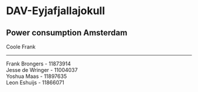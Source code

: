 # DAV-Eyjafjallajokull
Power consumption Amsterdam
---
Coole Frank

----
Frank Brongers - 11873914  
Jesse de Wringer - 11004037  
Yoshua Maas - 11897635  
Leon Eshuijs - 11866071  
